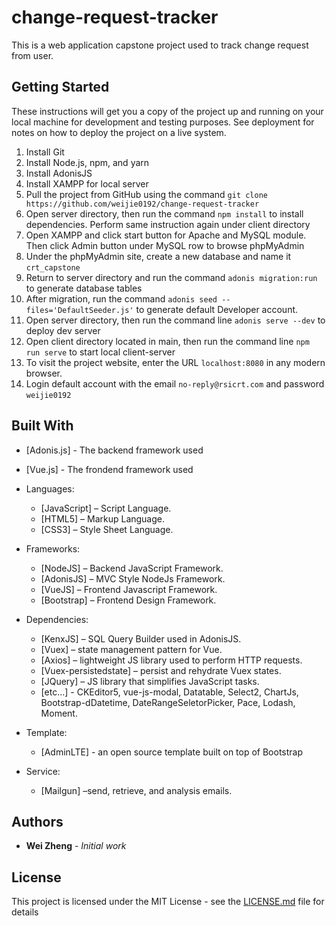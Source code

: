 # change-request-tracker
This is a web application capstone project used to track change request from user.

## Getting Started

These instructions will get you a copy of the project up and running on your local machine for development and testing purposes. See deployment for notes on how to deploy the project on a live system.

1.	Install Git
2.	Install Node.js, npm, and yarn
3.	Install AdonisJS
4.	Install XAMPP for local server
5.	Pull the project from GitHub using the command `git clone https://github.com/weijie0192/change-request-tracker`
6.	Open server directory, then run the command `npm install` to install dependencies. Perform same instruction again under client directory
7.	Open XAMPP and click start button for Apache and MySQL module. Then click Admin button under MySQL row to browse phpMyAdmin
8.	Under the phpMyAdmin site, create a new database and name it `crt_capstone`
9.	Return to server directory and run the command `adonis migration:run` to generate database tables
10.	After migration, run the command `adonis seed --files='DefaultSeeder.js'` to generate default Developer account.
11.	Open server directory, then run the command line `adonis serve --dev` to deploy dev server
12.	Open client directory located in main, then run the command line `npm run serve` to start local client-server
14.	To visit the project website, enter the URL `localhost:8080` in any modern browser.
15. Login default account with the email `no-reply@rsicrt.com` and password `weijie0192`


## Built With
* [Adonis.js] - The backend framework used
* [Vue.js] - The frondend framework used
* Languages:
  - [JavaScript] – Script Language.
  - [HTML5] – Markup Language.
  - [CSS3] – Style Sheet Language.
* Frameworks:
  - [NodeJS] – Backend JavaScript Framework.
  - [AdonisJS] – MVC Style NodeJs Framework.
  - [VueJS] – Frontend Javascript Framework.
  - [Bootstrap] – Frontend Design Framework.
    
* Dependencies:
  - [KenxJS] – SQL Query Builder used in AdonisJS.
  - [Vuex] – state management pattern for Vue.
  - [Axios] – lightweight JS library used to perform HTTP                requests.
  - [Vuex-persistedstate] – persist and rehydrate Vuex states.
  - [JQuery] – JS library that simplifies JavaScript tasks.
  - [etc...] - CKEditor5, vue-js-modal, Datatable, Select2, ChartJs, Bootstrap-dDatetime, DateRangeSeletorPicker, Pace, Lodash, Moment.

* Template: 
  - [AdminLTE] - an open source template built on top of Bootstrap 
    
* Service:
  - [Mailgun] –send, retrieve, and analysis emails.


## Authors

* **Wei Zheng** - *Initial work* 

## License

This project is licensed under the MIT License - see the [LICENSE.md](LICENSE.md) file for details
